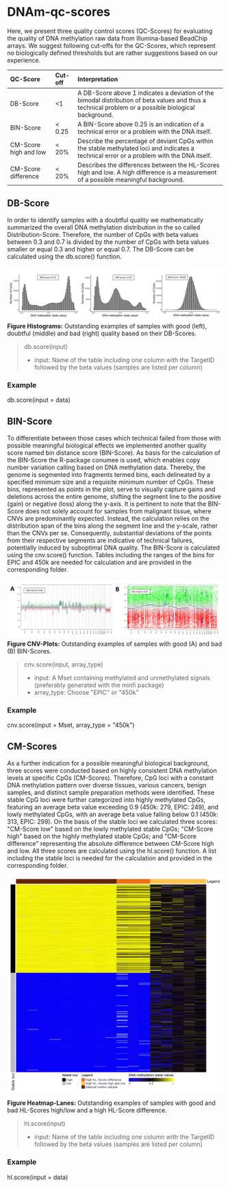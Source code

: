 # DNAm-qc-scores

Here, we present three quality control scores (QC-Scores) for evaluating the quality of DNA methylation raw data from Illumina-based BeadChip arrays.  We suggest following cut-offs for the QC-Scores, which represent no biologically defined thresholds but are rather suggestions based on our experience.  


| QC-Score |     Cut-off          | Interpretation |
|:---------	|:------------------	|:---------------------|
| DB-Score 	| <1 		| A DB-Score above 1 indicates a deviation of the bimodal distribution of beta values and thus a technical problem or a possible biological background. |
| BIN-Score	| < 0.25 		| A BIN-Score above 0.25 is an indication of a technical error or a problem with the DNA itself. |
| CM-Score high and low | < 20% | Describe the percentage of deviant CpGs within the stable methylated loci and indicates a technical error or a problem with the DNA itself. |
| CM-Score difference | < 20% | Describes the differences between the HL-Scores high and low. A high difference is a measurement of a possible meaningful background. |


## DB-Score
In order to identify samples with a doubtful quality we mathematically summarized the overall DNA methylation distribution in the so called Distribution-Score. Therefore, the number of CpGs with beta values between 0.3 and 0.7 is divided by the number of CpGs with beta values smaller or equal 0.3 and higher or equal 0.7. The DB-Score can be calculated using the db.score() function.

![Examples Histograms and DB-Score](DB.Score/Figure_DB-Score_Histogram.png)
**Figure Histograms:** Outstanding examples of samples with good (left), doubtful (middle) and bad (right) quality based on their DB-Scores.


>db.score(input)
>- input: Name of the table including one column with the TargetID followed by the beta values (samples are listed per column)
>
### Example
db.score(input = data)



## BIN-Score
To differentiate between those cases which technical failed from those with possible meaningful biological effects we implemented another quality score named bin distance score (BIN-Score). As basis for the calculation of the BIN-Score the R-package conumee is used, which enables copy number variation calling based on DNA methylation data. Thereby, the genome is segmented into fragments termed bins, each delineated by a specified minimum size and a requisite minimum number of CpGs. These bins, represented as points in the plot, serve to visually capture gains and deletions across the entire genome, shifting the segment line to the positive (gain) or negative (loss) along the y-axis. It is pertinent to note that the BIN-Score does not solely account for samples from malignant tissue, where CNVs are predominantly expected. Instead, the calculation relies on the distribution span of the bins along the segment line and the y-scale, rather than the CNVs per se. Consequently, substantial deviations of the points from their respective segments are indicative of technical failures, potentially induced by suboptimal DNA quality. The BIN-Score is calculated using the cnv.score() function. Tables including the ranges of the bins for EPIC and 450k are needed for calculation and are provided in the corresponding folder.


![Outstanding examples of samples with good (A) and bad (B) CNV-Scores](CNV.Score/Figure_CNV-Plots.png)
**Figure CNV-Plots:** Outstanding examples of samples with good (A) and bad (B) BIN-Scores.

>cnv.score(input, array_type)
>
>- input: A Mset containing methylated and unmethylated signals (preferably generated with the minfi package)
>- array_type: Choose "EPIC" or "450k"

### Example
cnv.score(input = Mset, array_type = "450k")


## CM-Scores
As a further indication for a possible meaningful biological background, three scores were conducted based on highly consistent DNA methylation levels at specific CpGs (CM-Scores). Therefore, CpG loci with a constant DNA methylation pattern over diverse tissues, various cancers, benign samples, and distinct sample preparation methods were identified. These stable CpG loci were further categorized into highly methylated CpGs, featuring an average beta value exceeding 0.9 (450k: 279, EPIC: 249), and lowly methylated CpGs, with an average beta value falling below 0.1 (450k: 313, EPIC: 299). On the basis of the stable loci we calculated three scores: "CM-Score low" based on the lowly methylated stable CpGs; "CM-Score high" based on the highly methylated stable CpGs; and "CM-Score difference" representing the absolute difference between CM-Score high and low. All three scores are calculated using the hl.score() function. A list including the stable loci is needed for the calculation and provided in the corresponding folder. 

![Examples CM-Scores](HL.Scores/Figure_HL-Score.png)

**Figure Heatmap-Lanes:** Outstanding examples of samples with good and bad HL-Scores high/low and a high HL-Score difference.

> hl.score(input)
> 
>- input: Name of the table including one column with the TargetID followed by the beta values (samples are listed per column)
>
### Example
hl.score(input = data)
